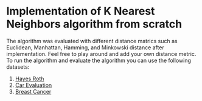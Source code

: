 # Implementation of K Nearest Neighbors algorithm from scratch 
The algorithm was evaluated with different distance matrics such as Euclidean, Manhattan, Hamming, and Minkowski distance after implementation. Feel free to play around and add your own distance metric. 
To run the algorithm and evaluate the algorithm you can use the following datasets:

1. [Hayes Roth](https://archive.ics.uci.edu/dataset/44/hayes+roth)
2. [Car Evaluation](https://archive.ics.uci.edu/dataset/19/car+evaluation)
3. [Breast Cancer](https://archive.ics.uci.edu/dataset/14/breast+cancer)
